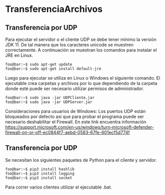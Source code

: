 # TransferenciaArchivos

## Transferencia por UDP

Para ejecutar el servidor o el cliente UDP se debe tener mínimo la versión JDK 11. De tal manera que los caracteres unicode se muestren correctamente. A continuación se muestran los comandos para instalar el JRE en Linux.

```console
foo@bar:~$ sudo apt-get update
foo@bar:~$ sudo apt-get install default-jre
```
Luego para ejecutar se utiliza en Linux o Windows el siguiente comando. El ejecutable crea carpetas y archivos por lo que dependiendo de la carpeta donde esté puede ser necesario utilizar permisos de administrador.

```console
foo@bar:~$ sudo java -jar UDPCliente.jar
foo@bar:~$ sudo java -jar UDPServer.jar
```
Consideraciones para usuarios de Windows: Los puertos UDP están bloqueados por defecto así que para probar el programa puede ser necesario deshabilitar el Firewall. En este link encuentra información https://support.microsoft.com/en-us/windows/turn-microsoft-defender-firewall-on-or-off-ec0844f7-aebd-0583-67fe-601ecf5d774f

## Transferencia por UDP

Se necesitan los siguientes paquetes de Python para el cliente y servidor.

```console
foo@bar:~$ pip3 install hashlib
foo@bar:~$ pip3 install logging
foo@bar:~$ pip3 install socket
```

Para correr varios clientes utilizar el ejecutable .bat.

